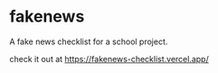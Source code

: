 # fakenews
A fake news checklist for a school project.

check it out at
https://fakenews-checklist.vercel.app/
